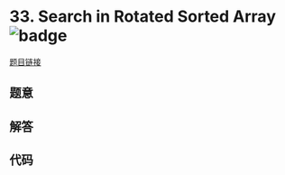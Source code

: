 # 33. Search in Rotated Sorted Array ![badge](https://img.shields.io/badge/-medium-yellow?style=flat-square)

[题目链接](https://leetcode.com/problems/search-in-rotated-sorted-array)

## 题意

## 解答

## 代码


